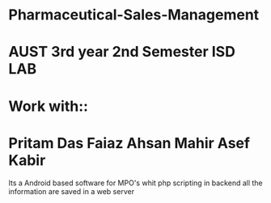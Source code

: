 Pharmaceutical-Sales-Management
===============================
AUST 3rd year 2nd Semester ISD LAB
===============================
Work with::
===============================
Pritam Das
Faiaz Ahsan
Mahir Asef Kabir
===============================
Its a Android based software for MPO's whit php scripting in backend
all the information are saved in a web server